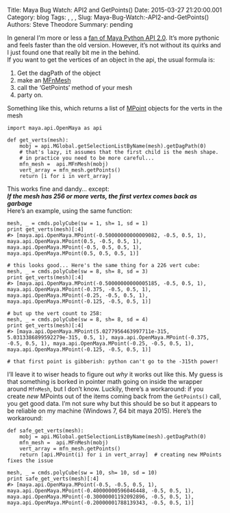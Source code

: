 Title: Maya Bug Watch: API2 and GetPoints()
Date: 2015-03-27 21:20:00.001
Category: blog
Tags: , , , 
Slug: Maya-Bug-Watch:-API2-and-GetPoints()
Authors: Steve Theodore
Summary: pending

In general I’m more or less a [fan of Maya Python API 2.0](http://techartsurvival.blogspot.com/2014/12/all-we-are-saying-is-give-api-20-chance.html). It’s more pythonic and feels faster than the old version. However, it’s not without its quirks and I just found one that really bit me in the behind.  
If you want to get the vertices of an object in the api, the usual formula is:  


  1. Get the dagPath of the object
  2. make an [MFnMesh](http://help.autodesk.com/view/MAYAUL/2015/ENU/?guid=__py_ref_class_open_maya_1_1_m_fn_mesh_html)
  3. call the ‘GetPoints’ method of your mesh
  4. party on.

Something like this, which returns a list of [MPoint](http://help.autodesk.com/view/MAYAUL/2015/ENU/?guid=__py_ref_class_open_maya_1_1_m_point_html) objects for the verts in the mesh  

    
    
    import maya.api.OpenMaya as api  
      
    def get_verts(mesh):  
        mobj = api.MGlobal.getSelectionListByName(mesh).getDagPath(0)  
        # that's lazy, it assumes that the first child is the mesh shape.  
        # in practice you need to be more careful...  
        mfn_mesh =  api.MFnMesh(mobj)  
        vert_array = mfn_mesh.getPoints()  
        return [i for i in vert_array]  
    

This works fine and dandy… except:  
_**If the mesh has 256 or more verts, the first vertex comes back as garbage**_  
Here’s an example, using the same function:  

    
    
    mesh, _ = cmds.polyCube(sw = 1, sh= 1, sd = 1)  
    print get_verts(mesh)[:4]  
    #> [maya.api.OpenMaya.MPoint(-0.50000000000009082, -0.5, 0.5, 1), maya.api.OpenMaya.MPoint(0.5, -0.5, 0.5, 1), maya.api.OpenMaya.MPoint(-0.5, 0.5, 0.5, 1), maya.api.OpenMaya.MPoint(0.5, 0.5, 0.5, 1)]  
      
    # this looks good... Here's the same thing for a 226 vert cube:  
    mesh, _ = cmds.polyCube(sw = 8, sh= 8, sd = 3)  
    print get_verts(mesh)[:4]  
    #> [maya.api.OpenMaya.MPoint(-0.50000000000005185, -0.5, 0.5, 1), maya.api.OpenMaya.MPoint(-0.375, -0.5, 0.5, 1), maya.api.OpenMaya.MPoint(-0.25, -0.5, 0.5, 1), maya.api.OpenMaya.MPoint(-0.125, -0.5, 0.5, 1)]  
      
    # but up the vert count to 258:  
    mesh, _ = cmds.polyCube(sw = 8, sh= 8, sd = 4)  
    print get_verts(mesh)[:4]  
    #> [maya.api.OpenMaya.MPoint(5.0277956463997711e-315, 5.0313386899592279e-315, 0.5, 1), maya.api.OpenMaya.MPoint(-0.375, -0.5, 0.5, 1), maya.api.OpenMaya.MPoint(-0.25, -0.5, 0.5, 1), maya.api.OpenMaya.MPoint(-0.125, -0.5, 0.5, 1)]  
      
    # that first point is gibberish: python can't go to the -315th power!  
    

I’ll leave it to wiser heads to figure out _why_ it works out like this. My guess is that something is borked in pointer math going on inside the wrapper around `MfnMesh`, but I don’t know. Luckily, there’s a workaround: if you create _new_ MPoints out of the items coming back from the `GetPoints()` call, you get good data. I’m not sure why but this should be so but it appears to be reliable on my machine (Windows 7, 64 bit maya 2015). Here’s the workaround:  

    
    
    def safe_get_verts(mesh):  
        mobj = api.MGlobal.getSelectionListByName(mesh).getDagPath(0)  
        mfn_mesh =  api.MFnMesh(mobj)  
        vert_array = mfn_mesh.getPoints()  
        return [api.MPoint(i) for i in vert_array]  # creating new MPoints fixes the issue  
      
    mesh, _ = cmds.polyCube(sw = 10, sh= 10, sd = 10)  
    print safe_get_verts(mesh)[:4]  
    #> [maya.api.OpenMaya.MPoint(-0.5, -0.5, 0.5, 1), maya.api.OpenMaya.MPoint(-0.40000000596046448, -0.5, 0.5, 1), maya.api.OpenMaya.MPoint(-0.30000001192092896, -0.5, 0.5, 1), maya.api.OpenMaya.MPoint(-0.20000001788139343, -0.5, 0.5, 1)]  
    


